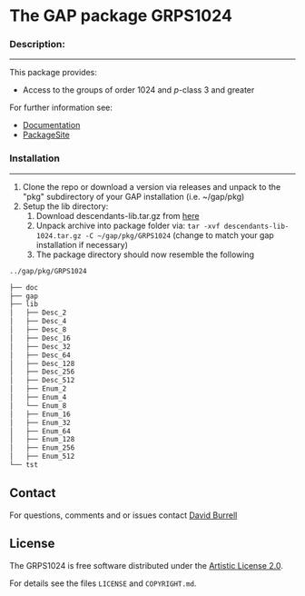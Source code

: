 # The GAP package GRPS1024

### Description:
--------------------

This package provides:

 - Access to the groups of order 1024 and $p$-class 3 and greater

For further information see:
   - [Documentation](https://davidburrell.github.io/GRPS1024/doc/chap0.html)
   - [PackageSite](https://davidburrell.github.io/GRPS1024/)

### Installation
--------------------

1. Clone the repo or download a version via releases and unpack to the "pkg" subdirectory of your GAP installation (i.e. ~/gap/pkg)
2. Setup the lib directory:
	1. Download descendants-lib.tar.gz from [here](https://www.dropbox.com/s/sphgl7zk123efdi/descendants-lib-1024.tar.gz?dl=0)
	2. Unpack archive into package folder via:
	 `tar -xvf descendants-lib-1024.tar.gz -C ~/gap/pkg/GRPS1024` 
	 (change to match your gap installation if necessary)
	3. The package directory should now resemble the following
```bash
../gap/pkg/GRPS1024

├── doc
├── gap
├── lib
│   ├── Desc_2
│   ├── Desc_4
│   ├── Desc_8
│   ├── Desc_16
│   ├── Desc_32
│   ├── Desc_64
│   ├── Desc_128
│   ├── Desc_256
│   ├── Desc_512
│   ├── Enum_2
│   ├── Enum_4
│   └── Enum_8
│   ├── Enum_16
│   ├── Enum_32
│   ├── Enum_64
│   ├── Enum_128
│   ├── Enum_256
│   ├── Enum_512
└── tst
```
## Contact
For questions, comments and or issues contact [David Burrell](Davidburrell@ufl.edu)


## License
The GRPS1024 is free software distributed under the [Artistic License 2.0](https://opensource.org/licenses/Artistic-2.0).

For details see the files `LICENSE` and `COPYRIGHT.md`.


